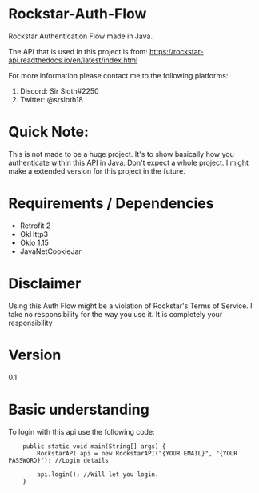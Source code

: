 # Rockstar-Auth-Flow
Rockstar Authentication Flow made in Java.

The API that is used in this project is from: 
https://rockstar-api.readthedocs.io/en/latest/index.html

For more information please contact me to the following platforms:
1. Discord: Sir Sloth#2250
2. Twitter: @srsloth18


# Quick Note:
This is not made to be a huge project. It's to show basically how you authenticate within this API in Java. 
Don't expect a whole project. I might make a extended version for this project in the future.

# Requirements / Dependencies
- Retrofit 2
- OkHttp3
- Okio 1.15
- JavaNetCookieJar

# Disclaimer
Using this Auth Flow might be a violation of Rockstar's Terms of Service. I take no responsibility for the way you use it. It is completely your responsibility

# Version
0.1

# Basic understanding
To login with this api use the following code:

```
    public static void main(String[] args) {
        RockstarAPI api = new RockstarAPI("{YOUR EMAIL}", "{YOUR PASSWORD}"); //Login details
        
        api.login(); //Will let you login.
    }
```
